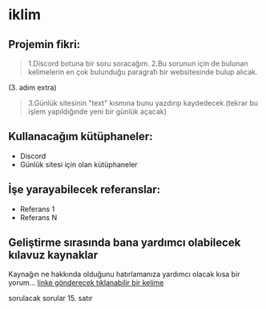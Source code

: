 # iklim


## Projemin fikri:
> 1.Discord botuna bir soru soracağım.
> 2.Bu sorunun için de bulunan kelimelerin en çok bulunduğu paragrafı bir websitesinde bulup alıcak.

(3. adım extra)

> 3.Günlük sitesinin "text" kısmına bunu yazdırıp kaydedecek.(tekrar bu işlem yapıldığınde yeni bir günlük açacak)


## Kullanacağım kütüphaneler:
- Discord
- Günlük sitesi için olan kütüphaneler

## İşe yarayabilecek referanslar:
- Referans 1
- Referans N

## Geliştirme sırasında bana yardımcı olabilecek kılavuz kaynaklar
Kaynağın ne hakkında olduğunu hatırlamanıza yardımcı olacak kısa bir yorum... [linke gönderecek tıklanabilir bir kelime](https://kaynagin_linki)

sorulacak sorular
15. satır
